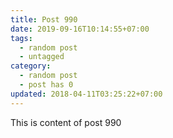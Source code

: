 ```yaml
---
title: Post 990
date: 2019-09-16T10:14:55+07:00
tags:
  - random post
  - untagged
category:
  - random post
  - post has 0
updated: 2018-04-11T03:25:22+07:00
---
```

This is content of post 990